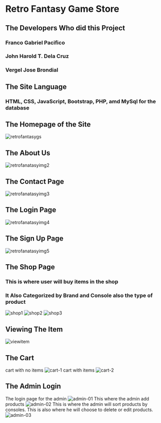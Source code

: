 # Retro Fantasy Game Store
## The Developers Who did this Project
### Franco Gabriel Pacifico
### John Harold T. Dela Cruz
### Vergel Jose Brondial
##
## The Site Language
### HTML, CSS, JavaScript, Bootstrap, PHP, amd MySql for the database
## The Homepage of the Site
![retrofantasygs](https://user-images.githubusercontent.com/114053515/205012801-0a1e1163-1cd2-4fc0-9be4-cfa88b3ef0b7.PNG)

## The About Us
![retrofanatasyimg2](https://user-images.githubusercontent.com/114053515/205013218-a17eac1b-66b1-4e13-bc1f-d63003a423a9.PNG)

## The Contact Page
![retrofanatasyimg3](https://user-images.githubusercontent.com/114053515/205013959-992ccdfc-c7ba-4749-bdf1-37fd913710e3.PNG)

## The Login Page
![retrofanatasyimg4](https://user-images.githubusercontent.com/114053515/205014193-e36de525-7e04-41e0-a92d-21fe873f1f26.PNG)

## The Sign Up Page
![retrofanatasyimg5](https://user-images.githubusercontent.com/114053515/205014425-9bbb3910-258a-4a6d-88dc-4441c998fe51.PNG)

## The Shop Page
### This is where user will buy items in the shop
### It Also Categorized by Brand and Console also the type of product
![shop1](https://user-images.githubusercontent.com/114053515/205014819-199ad756-7fd9-4800-b2c0-42627f6a6db9.PNG)
![shop2](https://user-images.githubusercontent.com/114053515/205014837-71559357-0c97-49f2-a4ac-9168e365cba7.PNG)
![shop3](https://user-images.githubusercontent.com/114053515/205015149-dbcf4a26-137f-44a3-85c4-9271a39b67a7.PNG)

## Viewing The Item
![viewitem](https://user-images.githubusercontent.com/114053515/205015376-e88d936b-e669-4ef1-be9b-0e153111a2e2.PNG)

## The Cart
cart with no items
![cart-1](https://user-images.githubusercontent.com/114053515/205015804-4387ad55-8f18-4d43-ba2a-61965fb747af.PNG)
cart with items
![cart-2](https://user-images.githubusercontent.com/114053515/205015796-2b85a73d-2e79-42d5-a936-94ab0610b75b.PNG)

## The Admin Login
The login page for the admin
![admin-01](https://user-images.githubusercontent.com/114053515/205016306-d77a3060-1906-4134-86de-3c964ca03648.PNG)
This where the admin add products 
![admin-02](https://user-images.githubusercontent.com/114053515/205016326-9b2d8e46-eb9b-48d9-9bec-7fd286239287.PNG)
This is where the admin will sort products by consoles.
This is also where he will choose to delete or edit products.
![admin-03](https://user-images.githubusercontent.com/114053515/205016339-f03f7e73-d4f9-466d-9131-757b0edba04f.PNG)

